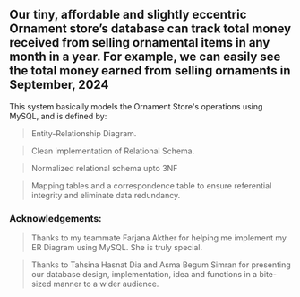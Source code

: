 ## Our tiny, affordable and slightly eccentric Ornament store’s database can track total money received from selling ornamental items in any month in a year. For example, we can easily see the total money earned from selling ornaments in September, 2024

This system basically models the Ornament Store's operations using MySQL, and is defined by:

> Entity-Relationship Diagram.

> Clean implementation of Relational Schema.

> Normalized relational schema upto 3NF

> Mapping tables and a correspondence table to ensure referential integrity and eliminate data redundancy.


### Acknowledgements:

> Thanks to my teammate Farjana Akther for helping me implement my ER Diagram using MySQL. She is truly special.

> Thanks to Tahsina Hasnat Dia and Asma Begum Simran for presenting our database design, implementation, idea and functions in a bite-sized manner to a wider audience.
